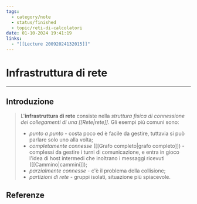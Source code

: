 ```yaml
---
tags:
  - category/note
  - status/finished
  - topic/reti-di-calcolatori
date: 01-10-2024 19:41:19
links:
  - "[[Lecture 20092024132015]]"
---
```

# Infrastruttura di rete
---
## Introduzione
> L'**infrastruttura di rete** consiste nella _struttura fisica di connessione dei collegamenti di una [[Rete|rete]]_.
> Gli esempi più comuni sono:
> - _punto a punto_ - costa poco ed è facile da gestire, tuttavia si può parlare solo uno alla volta;
> - _completamente connesse_ ([[Grafo completo|grafo completo]]) - complessi da gestire i turni di comunicazione, e entra in gioco l'idea di host intermedi che inoltrano i messaggi ricevuti ([[Cammino|cammini]]);
> - _parzialmente connesse_ - c'è il problema della collisione;
> - _partizioni di rete_ - gruppi isolati, situazione più spiacevole.

## Referenze